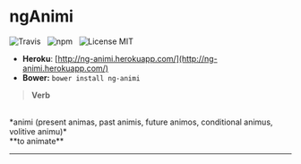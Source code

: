 ngAnimi
=======

![Travis](http://img.shields.io/travis/Wildhoney/ngAnimi.svg?style=flat)
&nbsp;
![npm](http://img.shields.io/npm/v/ng-animi.svg?style=flat)
&nbsp;
![License MIT](http://img.shields.io/badge/License-MIT-lightgrey.svg?style=flat)

* **Heroku**: [http://ng-animi.herokuapp.com/](http://ng-animi.herokuapp.com/)
* **Bower:** `bower install ng-animi`

> **Verb**
  <br />
  *animi (present animas, past animis, future animos, conditional animus, volitive animu)*
  <br />
  **to animate**
  
---